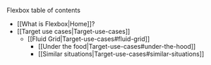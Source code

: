 Flexbox table of contents
* [[What is Flexbox|Home]]?
* [[Target use cases|Target-use-cases]]
  * [[Fluid Grid|Target-use-cases#fluid-grid]]
    * [[Under the food|Target-use-cases#under-the-hood]]
    * [[Similar situations|Target-use-cases#similar-situations]]